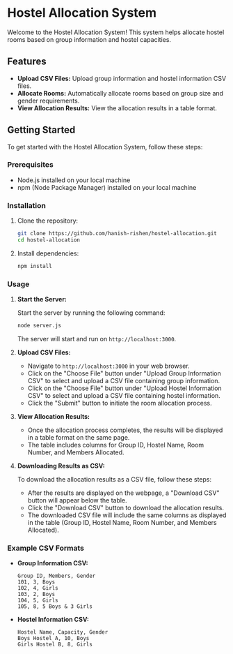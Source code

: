 # Hostel Allocation System

Welcome to the Hostel Allocation System! This system helps allocate hostel rooms based on group information and hostel capacities.

## Features

- **Upload CSV Files:** Upload group information and hostel information CSV files.
- **Allocate Rooms:** Automatically allocate rooms based on group size and gender requirements.
- **View Allocation Results:** View the allocation results in a table format.

## Getting Started

To get started with the Hostel Allocation System, follow these steps:

### Prerequisites

- Node.js installed on your local machine
- npm (Node Package Manager) installed on your local machine

### Installation

1. Clone the repository:

   ```bash
   git clone https://github.com/hanish-rishen/hostel-allocation.git
   cd hostel-allocation
   ```

2. Install dependencies:

   ```bash
   npm install
   ```

### Usage

1. **Start the Server:**

   Start the server by running the following command:

   ```bash
   node server.js
   ```

   The server will start and run on `http://localhost:3000`.

2. **Upload CSV Files:**

   - Navigate to `http://localhost:3000` in your web browser.
   - Click on the "Choose File" button under "Upload Group Information CSV" to select and upload a CSV file containing group information.
   - Click on the "Choose File" button under "Upload Hostel Information CSV" to select and upload a CSV file containing hostel information.
   - Click the "Submit" button to initiate the room allocation process.

3. **View Allocation Results:**

   - Once the allocation process completes, the results will be displayed in a table format on the same page.
   - The table includes columns for Group ID, Hostel Name, Room Number, and Members Allocated.

4. **Downloading Results as CSV:**

   To download the allocation results as a CSV file, follow these steps:
   - After the results are displayed on the webpage, a "Download CSV" button will appear below the table.
   - Click the "Download CSV" button to download the allocation results.
   - The downloaded CSV file will include the same columns as displayed in the table (Group ID, Hostel Name, Room Number, and Members Allocated).

  



### Example CSV Formats

- **Group Information CSV:**

  ```
  Group ID, Members, Gender
  101, 3, Boys
  102, 4, Girls
  103, 2, Boys
  104, 5, Girls
  105, 8, 5 Boys & 3 Girls
  ```

- **Hostel Information CSV:**

  ```
  Hostel Name, Capacity, Gender
  Boys Hostel A, 10, Boys
  Girls Hostel B, 8, Girls
  ```
